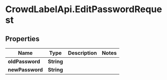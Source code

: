 # CrowdLabelApi.EditPasswordRequest

## Properties

Name | Type | Description | Notes
------------ | ------------- | ------------- | -------------
**oldPassword** | **String** |  | 
**newPassword** | **String** |  | 


